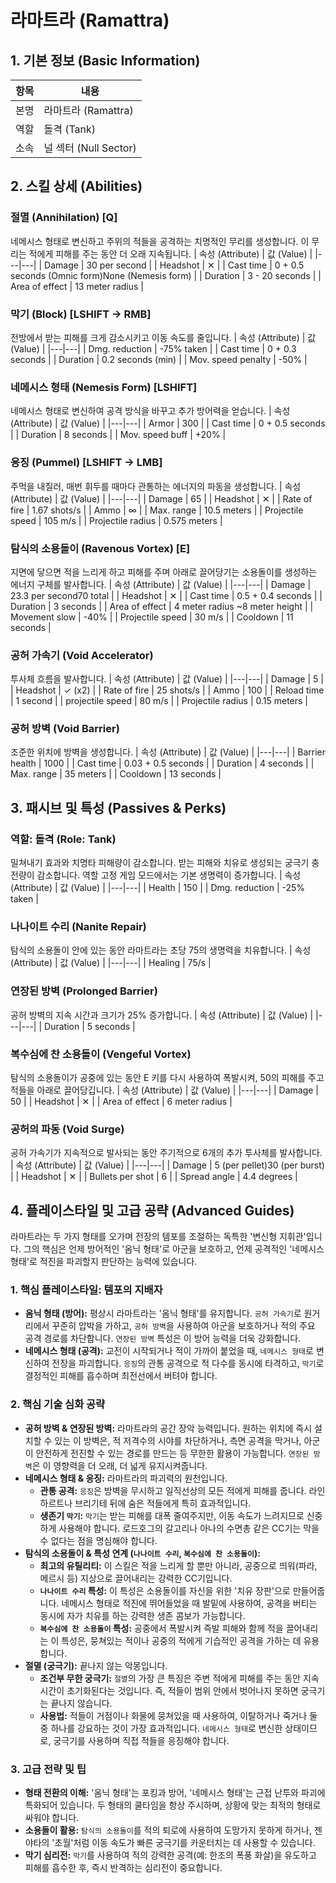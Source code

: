 # 라마트라 (Ramattra)

## 1. 기본 정보 (Basic Information)

| 항목 | 내용                  |
| ---- | --------------------- |
| 본명 | 라마트라 (Ramattra)   |
| 역할 | 돌격 (Tank)           |
| 소속 | 널 섹터 (Null Sector) |

## 2. 스킬 상세 (Abilities)

### 절멸 (Annihilation) [Q]

네메시스 형태로 변신하고 주위의 적들을 공격하는 치명적인 무리를 생성합니다. 이 무리는 적에게 피해를 주는 동안 더 오래 지속됩니다.
| 속성 (Attribute) | 값 (Value) |
|---|---|
| Damage | 30 per second |
| Headshot | ✕ |
| Cast time | 0 + 0.5 seconds (Omnic form)None (Nemesis form) |
| Duration | 3 - 20 seconds |
| Area of effect | 13 meter radius |

### 막기 (Block) [LSHIFT -> RMB]

전방에서 받는 피해를 크게 감소시키고 이동 속도를 줄입니다.
| 속성 (Attribute) | 값 (Value) |
|---|---|
| Dmg. reduction | -75% taken |
| Cast time | 0 + 0.3 seconds |
| Duration | 0.2 seconds (min) |
| Mov. speed penalty | -50% |

### 네메시스 형태 (Nemesis Form) [LSHIFT]

네메시스 형태로 변신하여 공격 방식을 바꾸고 추가 방어력을 얻습니다.
| 속성 (Attribute) | 값 (Value) |
|---|---|
| Armor | 300 |
| Cast time | 0 + 0.5 seconds |
| Duration | 8 seconds |
| Mov. speed buff | +20% |

### 응징 (Pummel) [LSHIFT -> LMB]

주먹을 내질러, 매번 휘두를 때마다 관통하는 에너지의 파동을 생성합니다.
| 속성 (Attribute) | 값 (Value) |
|---|---|
| Damage | 65 |
| Headshot | ✕ |
| Rate of fire | 1.67 shots/s |
| Ammo | ∞ |
| Max. range | 10.5 meters |
| Projectile speed | 105 m/s |
| Projectile radius | 0.575 meters |

### 탐식의 소용돌이 (Ravenous Vortex) [E]

지면에 닿으면 적을 느리게 하고 피해를 주며 아래로 끌어당기는 소용돌이를 생성하는 에너지 구체를 발사합니다.
| 속성 (Attribute) | 값 (Value) |
|---|---|
| Damage | 23.3 per second70 total |
| Headshot | ✕ |
| Cast time | 0.5 + 0.4 seconds |
| Duration | 3 seconds |
| Area of effect | 4 meter radius ~8 meter height |
| Movement slow | -40% |
| Projectile speed | 30 m/s |
| Cooldown | 11 seconds |

### 공허 가속기 (Void Accelerator)

투사체 흐름을 발사합니다.
| 속성 (Attribute) | 값 (Value) |
|---|---|
| Damage | 5 |
| Headshot | ✓ (x2) |
| Rate of fire | 25 shots/s |
| Ammo | 100 |
| Reload time | 1 second |
| projectile speed | 80 m/s |
| Projectile radius | 0.15 meters |

### 공허 방벽 (Void Barrier)

조준한 위치에 방벽을 생성합니다.
| 속성 (Attribute) | 값 (Value) |
|---|---|
| Barrier health | 1000 |
| Cast time | 0.03 + 0.5 seconds |
| Duration | 4 seconds |
| Max. range | 35 meters |
| Cooldown | 13 seconds |

## 3. 패시브 및 특성 (Passives & Perks)

### 역할: 돌격 (Role: Tank)

밀쳐내기 효과와 치명타 피해량이 감소합니다. 받는 피해와 치유로 생성되는 궁극기 충전량이 감소합니다. 역할 고정 게임 모드에서는 기본 생명력이 증가합니다.
| 속성 (Attribute) | 값 (Value) |
|---|---|
| Health | 150 |
| Dmg. reduction | -25% taken |

### 나나이트 수리 (Nanite Repair)

탐식의 소용돌이 안에 있는 동안 라마트라는 초당 75의 생명력을 치유합니다.
| 속성 (Attribute) | 값 (Value) |
|---|---|
| Healing | 75/s |

### 연장된 방벽 (Prolonged Barrier)

공허 방벽의 지속 시간과 크기가 25% 증가합니다.
| 속성 (Attribute) | 값 (Value) |
|---|---|
| Duration | 5 seconds |

### 복수심에 찬 소용돌이 (Vengeful Vortex)

탐식의 소용돌이가 공중에 있는 동안 E 키를 다시 사용하여 폭발시켜, 50의 피해를 주고 적들을 아래로 끌어당깁니다.
| 속성 (Attribute) | 값 (Value) |
|---|---|
| Damage | 50 |
| Headshot | ✕ |
| Area of effect | 6 meter radius |

### 공허의 파동 (Void Surge)

공허 가속기가 지속적으로 발사되는 동안 주기적으로 6개의 추가 투사체를 발사합니다.
| 속성 (Attribute) | 값 (Value) |
|---|---|
| Damage | 5 (per pellet)30 (per burst) |
| Headshot | ✕ |
| Bullets per shot | 6 |
| Spread angle | 4.4 degrees |

## 4. 플레이스타일 및 고급 공략 (Advanced Guides)

라마트라는 두 가지 형태를 오가며 전장의 템포를 조절하는 독특한 '변신형 지휘관'입니다. 그의 핵심은 언제 방어적인 '옴닉 형태'로 아군을 보호하고, 언제 공격적인 '네메시스 형태'로 적진을 파괴할지 판단하는 능력에 있습니다.

### **1. 핵심 플레이스타일: 템포의 지배자**

- **옴닉 형태 (방어):** 평상시 라마트라는 '옴닉 형태'를 유지합니다. `공허 가속기`로 원거리에서 꾸준히 압박을 가하고, `공허 방벽`을 사용하여 아군을 보호하거나 적의 주요 공격 경로를 차단합니다. `연장된 방벽` 특성은 이 방어 능력을 더욱 강화합니다.
- **네메시스 형태 (공격):** 교전이 시작되거나 적이 가까이 붙었을 때, `네메시스 형태`로 변신하여 전장을 파괴합니다. `응징`의 관통 공격으로 적 다수를 동시에 타격하고, `막기`로 결정적인 피해를 흡수하며 최전선에서 버텨야 합니다.

### **2. 핵심 기술 심화 공략**

- **공허 방벽 & 연장된 방벽:** 라마트라의 공간 장악 능력입니다. 원하는 위치에 즉시 설치할 수 있는 이 방벽은, 적 저격수의 시야를 차단하거나, 측면 공격을 막거나, 아군이 안전하게 전진할 수 있는 경로를 만드는 등 무한한 활용이 가능합니다. `연장된 방벽`은 이 영향력을 더 오래, 더 넓게 유지시켜줍니다.
- **네메시스 형태 & 응징:** 라마트라의 파괴력의 원천입니다.
  - **관통 공격:** `응징`은 방벽을 무시하고 일직선상의 모든 적에게 피해를 줍니다. 라인하르트나 브리기테 뒤에 숨은 적들에게 특히 효과적입니다.
  - **생존기 `막기`:** `막기`는 받는 피해를 대폭 줄여주지만, 이동 속도가 느려지므로 신중하게 사용해야 합니다. 로드호그의 갈고리나 아나의 수면총 같은 CC기는 막을 수 없다는 점을 명심해야 합니다.
- **탐식의 소용돌이 & 특성 연계 (`나나이트 수리`, `복수심에 찬 소용돌이`):**
  - **최고의 유틸리티:** 이 스킬은 적을 느리게 할 뿐만 아니라, 공중으로 띄워(파라, 메르시 등) 지상으로 끌어내리는 강력한 CC기입니다.
  - **`나나이트 수리` 특성:** 이 특성은 소용돌이를 자신을 위한 '치유 장판'으로 만들어줍니다. 네메시스 형태로 적진에 뛰어들었을 때 발밑에 사용하여, 공격을 버티는 동시에 자가 치유를 하는 강력한 생존 콤보가 가능합니다.
  - **`복수심에 찬 소용돌이` 특성:** 공중에서 폭발시켜 즉발 피해와 함께 적을 끌어내리는 이 특성은, 뭉쳐있는 적이나 공중의 적에게 기습적인 공격을 가하는 데 유용합니다.
- **절멸 (궁극기):** 끝나지 않는 악몽입니다.
  - **조건부 무한 궁극기:** `절멸`의 가장 큰 특징은 주변 적에게 피해를 주는 동안 지속 시간이 초기화된다는 것입니다. 즉, 적들이 범위 안에서 벗어나지 못하면 궁극기는 끝나지 않습니다.
  - **사용법:** 적들이 거점이나 화물에 뭉쳐있을 때 사용하여, 이탈하거나 죽거나 둘 중 하나를 강요하는 것이 가장 효과적입니다. `네메시스 형태`로 변신한 상태이므로, 궁극기를 사용하며 직접 적들을 응징해야 합니다.

### **3. 고급 전략 및 팁**

- **형태 전환의 이해:** '옴닉 형태'는 포킹과 방어, '네메시스 형태'는 근접 난투와 파괴에 특화되어 있습니다. 두 형태의 쿨타임을 항상 주시하며, 상황에 맞는 최적의 형태로 싸워야 합니다.
- **소용돌이 활용:** `탐식의 소용돌이`를 적의 퇴로에 사용하여 도망가지 못하게 하거나, 젠야타의 '초월'처럼 이동 속도가 빠른 궁극기를 카운터치는 데 사용할 수 있습니다.
- **막기 심리전:** `막기`를 사용하여 적의 강력한 공격(예: 한조의 폭풍 화살)을 유도하고 피해를 흡수한 후, 즉시 반격하는 심리전이 중요합니다.
